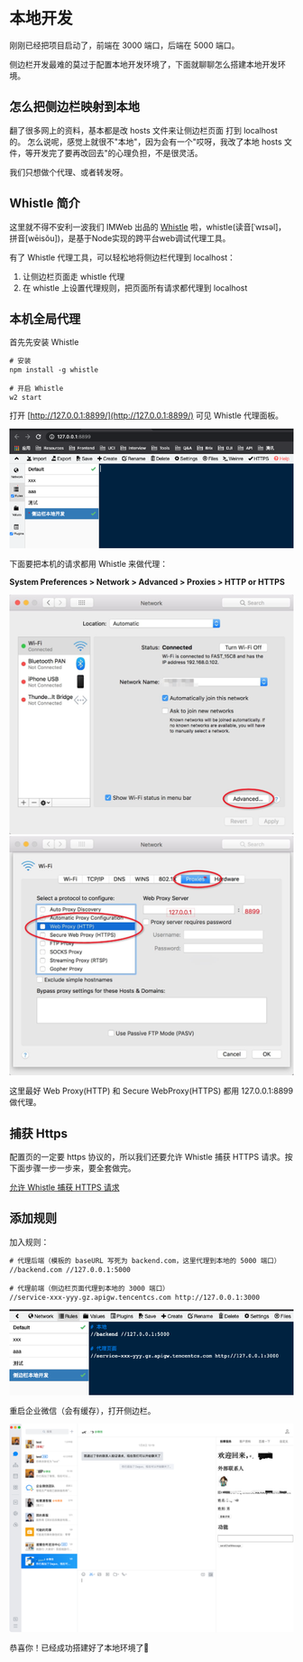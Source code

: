 # 本地开发

刚刚已经把项目启动了，前端在 3000 端口，后端在 5000 端口。

侧边栏开发最难的莫过于配置本地开发环境了，下面就聊聊怎么搭建本地开发环境。

## 怎么把侧边栏映射到本地

翻了很多网上的资料，基本都是改 hosts 文件来让侧边栏页面 打到 localhost 的。
怎么说呢，感觉上就很不"本地"，因为会有一个"哎呀，我改了本地 hosts 文件，等开发完了要再改回去"的心理负担，不是很灵活。

我们只想做个代理、或者转发呀。

## Whistle 简介

这里就不得不安利一波我们 IMWeb 出品的 [Whistle](https://wproxy.org/whistle/) 啦，whistle(读音[ˈwɪsəl]，拼音[wēisǒu])，是基于Node实现的跨平台web调试代理工具。

有了 Whistle 代理工具，可以轻松地将侧边栏代理到 localhost：

1. 让侧边栏页面走 whistle 代理
2. 在 whistle 上设置代理规则，把页面所有请求都代理到 localhost

## 本机全局代理

首先先安装 Whistle

```shell
# 安装
npm install -g whistle

# 开启 Whistle
w2 start
```

打开 [http://127.0.0.1:8899/](http://127.0.0.1:8899/) 可见 Whistle 代理面板。

![](./images/whistle.png)

下面要把本机的请求都用 Whistle 来做代理：

**System Preferences > Network > Advanced > Proxies > HTTP or HTTPS**

![](./images/mac-proxy-1.jpg)
![](./images/mac-proxy-2.jpg)

这里最好 Web Proxy(HTTP) 和 Secure WebProxy(HTTPS) 都用 127.0.0.1:8899 做代理。

## 捕获 Https

配置页的一定要 https 协议的，所以我们还要允许 Whistle 捕获 HTTPS 请求。按下面步骤一步一步来，要全套做完。

[允许 Whistle 捕获 HTTPS 请求](http://wproxy.org/whistle/webui/https.html)

## 添加规则

加入规则：

```shell
# 代理后端（模板的 baseURL 写死为 backend.com，这里代理到本地的 5000 端口）
//backend.com //127.0.0.1:5000

# 代理前端（侧边栏页面代理到本地的 3000 端口）
//service-xxx-yyy.gz.apigw.tencentcs.com http://127.0.0.1:3000
```

![](./images/whistle-rules.png)

重启企业微信（会有缓存），打开侧边栏。

![](./images/whistle_results.png)

恭喜你！已经成功搭建好了本地环境了👏
